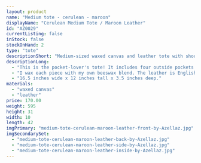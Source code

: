 ```yaml
---
layout: product
name: "Medium tote - cerulean - maroon"
displayName: "Cerulean Medium Tote / Maroon Leather"
id: "AZ0029"
currentListing: false
inStock: false
stockOnHand: 2
type: "tote"
descriptionShort: "Medium-sized waxed canvas and leather tote with shoulder strap."
descriptionLong: 
  - "This is the pocket-lover's tote! It includes four outside pockets in indigo-dyed waxed canvas and two internal pockets in ticking lining. It has both short tote straps and a removable shoulder strap. Fits a small laptop or tablet in addition to all of the essentials."
  - "I wax each piece with my own beeswax blend. The leather is English Bridle leather that is luxurious, water resistant, and durable. It is vegetable tanned in Pennsylvania by a company that was founded in 1867, from North American cattle. Includes all nickel-plated brass hardware and a Riri zipper."
  - "16.5 inches wide x 12 inches tall x 3.5 inches deep."
materials: 
  - "waxed canvas"
  - "leather"
price: 170.00
weight: 595
height: 31
width: 10
length: 42
imgPrimary: "medium-tote-cerulean-maroon-leather-front-by-Azellaz.jpg"
imgSecondarySet: 
  - "medium-tote-cerulean-maroon-leather-back-by-Azellaz.jpg"
  - "medium-tote-cerulean-maroon-leather-side-by-Azellaz.jpg"
  - "medium-tote-cerulean-maroon-leather-inside-by-Azellaz.jpg"
---
```


